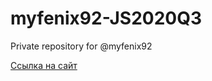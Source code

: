 # myfenix92-JS2020Q3
Private repository for @myfenix92

[Ссылка на сайт](https://rolling-scopes-school.github.io/myfenix92-JS2020Q3/calculator/)
